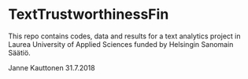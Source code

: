 # TextTrustworthinessFin

This repo contains codes, data and results for a text analytics project in Laurea University of Applied Sciences funded by Helsingin Sanomain Säätiö.

Janne Kauttonen
31.7.2018
